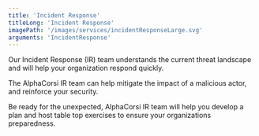 ```yaml
---
title: 'Incident Response'
titleLong: 'Incident Response'
imagePath: '/images/services/incidentResponseLarge.svg'
arguments: 'IncidentResponse'
---
```


Our Incident Response (IR) team understands the current threat landscape and will help your organization respond quickly.

The AlphaCorsi IR team can help mitigate the impact of a malicious actor, and reinforce your security.

Be ready for the unexpected, AlphaCorsi IR team will help you develop a plan and host table top exercises to ensure your organizations preparedness. 